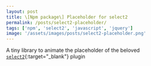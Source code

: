 ```yaml
---
layout: post
title: \[Npm package\] Placeholder for select2
permalink: /posts/select2-placeholder/
tags: ['npm', 'select2', 'javascript', 'jquery']
image: '/assets/images/posts/select2-placeholder.png'
---
```


A tiny library to animate the placeholder of the beloved [`select2`](https://select2.org/){:target="_blank"} plugin

